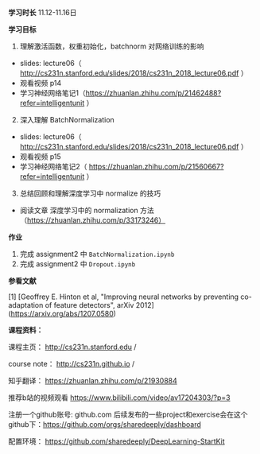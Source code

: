 **学习时长**
11.12-11.16日

**学习目标**

1. 理解激活函数，权重初始化，batchnorm 对网络训练的影响
- slides: lecture06（ http://cs231n.stanford.edu/slides/2018/cs231n_2018_lecture06.pdf ）
- 观看视频 p14
- 学习神经网络笔记1（https://zhuanlan.zhihu.com/p/21462488?refer=intelligentunit ）
2. 深入理解 BatchNormalization
- slides: lecture06（ http://cs231n.stanford.edu/slides/2018/cs231n_2018_lecture06.pdf ）
- 观看视频 p15
- 学习神经网络笔记2（ https://zhuanlan.zhihu.com/p/21560667?refer=intelligentunit ）
3. 总结回顾和理解深度学习中 normalize 的技巧
- 阅读文章 深度学习中的 normalization 方法（https://zhuanlan.zhihu.com/p/33173246）

**作业**

1. 完成 assignment2 中 ``BatchNormalization.ipynb``
2. 完成 assignment2 中 ``Dropout.ipynb``

**参看文献**

[1] [Geoffrey E. Hinton et al, "Improving neural networks by preventing co-adaptation of feature detectors", arXiv 2012] (https://arxiv.org/abs/1207.0580)

**课程资料：**

课程主页： http://cs231n.stanford.edu /

course note： http://cs231n.github.io /

知乎翻译： https://zhuanlan.zhihu.com/p/21930884

推荐b站的视频观看  https://www.bilibili.com/video/av17204303/?p=3 

注册一个github账号: github.com
后续发布的一些project和exercise会在这个github下：https://github.com/orgs/sharedeeply/dashboard

配置环境：  https://github.com/sharedeeply/DeepLearning-StartKit